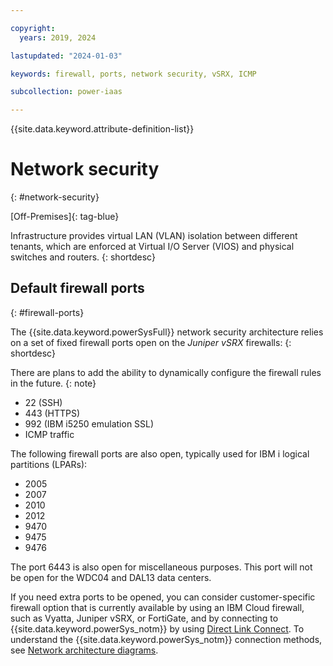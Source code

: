 ```yaml
---

copyright:
  years: 2019, 2024

lastupdated: "2024-01-03"

keywords: firewall, ports, network security, vSRX, ICMP

subcollection: power-iaas

---
```


{{site.data.keyword.attribute-definition-list}}

# Network security
{: #network-security}

[Off-Premises]{: tag-blue}

Infrastructure provides virtual LAN (VLAN) isolation between different tenants, which are enforced at Virtual I/O Server (VIOS) and physical switches and routers.
{: shortdesc}

## Default firewall ports
{: #firewall-ports}

The {{site.data.keyword.powerSysFull}} network security architecture relies on a set of fixed firewall ports open on the *Juniper vSRX* firewalls:
{: shortdesc}

There are plans to add the ability to dynamically configure the firewall rules in the future.
{: note}

* 22 (SSH)
* 443 (HTTPS)
* 992 (IBM i5250 emulation SSL)
* ICMP traffic

The following firewall ports are also open, typically used for IBM i logical partitions (LPARs):

* 2005
* 2007
* 2010
* 2012
* 9470
* 9475
* 9476

The port 6443 is also open for miscellaneous purposes. This port will not be open for the WDC04 and DAL13 data centers.

If you need extra ports to be opened, you can consider customer-specific firewall option that is currently available by using an IBM Cloud firewall, such as Vyatta, Juniper vSRX, or FortiGate, and by connecting to {{site.data.keyword.powerSys_notm}} by using [Direct Link Connect](/docs/power-iaas?topic=power-iaas-ordering-direct-link-connect). To understand the {{site.data.keyword.powerSys_notm}} connection methods, see [Network architecture diagrams](/docs/power-iaas?topic=power-iaas-network-architecture-diagrams#networking-environment).
